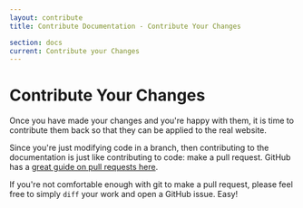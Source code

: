```yaml
---
layout: contribute
title: Contribute Documentation - Contribute Your Changes

section: docs
current: Contribute your Changes
---
```

# Contribute Your Changes

Once you have made your changes and you're happy with them,
it is time to contribute them back so that they can be applied
to the real website.

Since you're just modifying code in a branch, then contributing
to the documentation is just like contributing to code: make
a pull request. GitHub has a [great guide on pull requests here](http://help.github.com/send-pull-requests/).

If you're not comfortable enough with git to make a pull
request, please feel free to simply `diff` your work and open
a GitHub issue. Easy!
